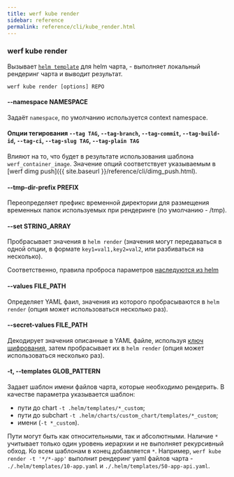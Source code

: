 ```yaml
---
title: werf kube render
sidebar: reference
permalink: reference/cli/kube_render.html
---
```


### werf kube render
Вызывает [`helm template`](https://docs.helm.sh/helm/#helm-template) для helm чарта, - выполняет локальный рендеринг чарта и выводит результат.

```
werf kube render [options] REPO
```

#### --namespace NAMESPACE
Задаёт `namespace`, по умолчанию используется context namespace.

#### Опции тегирования `--tag TAG`, `--tag-branch`, `--tag-commit`, `--tag-build-id`, `--tag-ci`, `--tag-slug TAG`, `--tag-plain TAG`
Влияют на то, что будет в результате использования шаблона `werf_container_image`. Значение опций соответствует указываемым в [werf dimg push]({{ site.baseurl }}/reference/cli/dimg_push.html).

#### --tmp-dir-prefix PREFIX
Переопределяет префикс временной директории для размещения временных папок используемых при рендеринге (по умолчанию - /tmp).

#### --set STRING_ARRAY
Пробрасывает значения в `helm render` (значения могут передаваться в одной опции, в формате `key1=val1,key2=val2`, или разбиваться на несколько).

Соответственно, правила проброса параметров [наследуются из helm](https://github.com/helm/helm/blob/master/docs/using_helm.md#the-format-and-limitations-of---set)

#### --values FILE_PATH
Определяет YAML фаил, значения из которого пробрасываются в `helm render` (опция может использоваться несколько раз).

#### --secret-values FILE_PATH
Декодирует значения описанные в YAML файле, используя [ключ шифрования](kube_secret.html), затем пробрасывает их в `helm render` (опция может использоваться несколько раз).

#### -t, --templates GLOB_PATTERN
Задает шаблон имени файлов чарта, которые необходимо рендерить. В качестве параметра указывается шаблон:
* пути до chart `-t .helm/templates/*_custom`;
* пути до subchart `-t .helm/charts/custom_chart/templates/*_custom`;
* имени (`-t *_custom`).

Пути могут быть как относительными, так и абсолютными. Наличие `*` учитывает только один уровень иерархии и не выполняет рекурсивный обход. Ко всем шаблонам в конец добавляется `*`. Например, `werf kube render -t '*/*-app'` выполнит рендеринг yaml файлов чарта - `./.helm/templates/10-app.yaml` и `./.helm/templates/50-app-api.yaml`.
